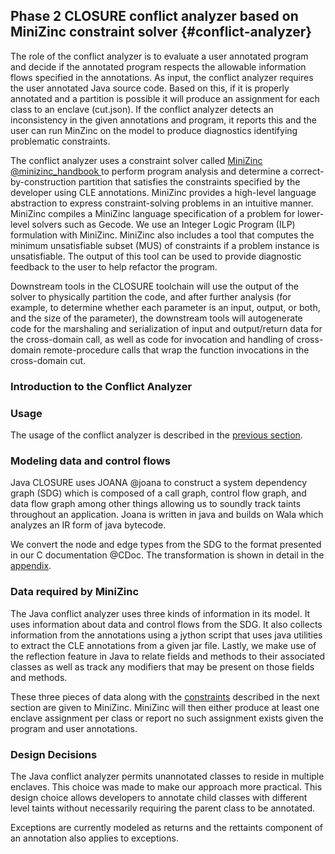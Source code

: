 ## Phase 2 CLOSURE conflict analyzer based on MiniZinc constraint solver {#conflict-analyzer}  

The role of the conflict analyzer is to evaluate a user annotated program and
decide if the annotated program respects the allowable information flows
specified in the annotations. As input, the conflict analyzer requires the user
annotated Java source code. Based on this, if it is properly annotated and a
partition is possible it will produce an assignment for each class to an
enclave (cut.json). If the conflict analyzer detects an inconsistency in the
given annotations and program, it reports this and the user can run MinZinc on
the model to produce diagnostics identifying problematic constraints.

The conflict analyzer uses a constraint solver called [MiniZinc
@minizinc_handbook ](https://www.minizinc.org/doc-2.5.5/en/index.html)  to
perform program analysis and determine a correct-by-construction partition that
satisfies the constraints
specified by the developer using CLE annotations. MiniZinc provides a high-level language abstraction to express constraint-solving problems in an intuitive manner.
MiniZinc compiles a MiniZinc language specification of a problem for lower-level solvers such as Gecode. We use an Integer Logic Program (ILP) 
formulation with MiniZinc. MiniZinc also includes a tool that computes
the minimum unsatisfiable subset (MUS) of constraints if a problem
instance is unsatisfiable. The output of this tool can be used to
provide diagnostic feedback to the user to help refactor the program.

Downstream tools in the CLOSURE toolchain will use the output of the solver to
physically partition the code, and after further analysis (for example, to
determine whether each parameter is an input, output, or both, and the size of
the parameter), the downstream tools will autogenerate code for the marshaling and serialization of input and output/return data for the cross-domain call, as
well as code for invocation and handling of cross-domain remote-procedure calls
that wrap the function invocations in the cross-domain cut. 

### Introduction to the Conflict Analyzer

### Usage 

The usage of the conflict analyzer is described in the [previous section](#addl-notes).

### Modeling data and control flows 

Java CLOSURE uses JOANA @joana to construct a system dependency graph (SDG) which
is composed of a call graph, control flow graph, and data flow graph among
other things allowing us to soundly track taints throughout an application.
Joana is written in java and builds on Wala which analyzes an IR form of java
bytecode.

We convert the node and edge types from the SDG to the format presented in our
C documentation @CDoc. The transformation is shown in detail in the
[appendix](#sdg-appendix).

### Data required by MiniZinc

The Java conflict analyzer uses three kinds of information in its model. It
uses information about data and control flows from the SDG. It also collects
information from the annotations using a jython script that uses java utilities
to extract the CLE annotations from a given jar file. Lastly, we make use of the reflection feature in Java to relate fields and methods to their associated
classes as well as track any modifiers that may be present on those fields and
methods. 

These three pieces of data along with the [constraints](#constraints) described
in the next section are given to MiniZinc. MiniZinc will then either produce at
least one enclave assignment per class or report no such assignment exists
given the program and user annotations.

### Design Decisions
The Java conflict analyzer permits unannotated classes to reside in multiple enclaves. This choice was made to make our approach more practical. This design
choice allows developers to annotate child classes with different level taints
without necessarily requiring the parent class to be annotated. 

Exceptions are currently modeled as returns and the rettaints component of an
annotation also applies to exceptions.


